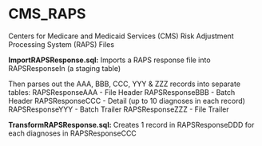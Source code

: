 # CMS_RAPS
Centers for Medicare and Medicaid Services (CMS) Risk Adjustment Processing System (RAPS) Files

<b>ImportRAPSResponse.sql:</b>
Imports a RAPS response file into RAPSResponseIn (a staging table)

Then parses out the AAA, BBB, CCC, YYY & ZZZ records into separate tables:
RAPSResponseAAA - File Header
RAPSResponseBBB - Batch Header
RAPSResponseCCC - Detail (up to 10 diagnoses in each record)
RAPSResponseYYY - Batch Trailer
RAPSResponseZZZ - File Trailer

<b>TransformRAPSResponse.sql:</b>
Creates 1 record in RAPSResponseDDD for each diagnoses in RAPSResponseCCC
